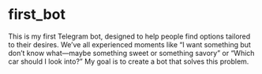 # first_bot
This is my first Telegram bot, designed to help people find options tailored to their desires. We’ve all experienced moments like “I want something but don’t know what—maybe something sweet or something savory” or “Which car should I look into?” My goal is to create a bot that solves this problem.

